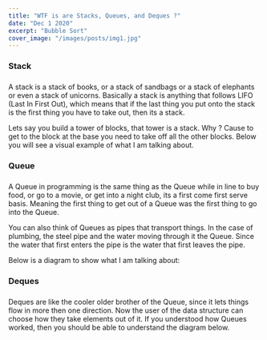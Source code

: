 ```yaml
---
title: "WTF is are Stacks, Queues, and Deques ?"
date: "Dec 1 2020"
excerpt: "Bubble Sort"
cover_image: "/images/posts/img1.jpg"
---
```

<!-- wp:heading {"level":3} -->
<h3>Stack</h3>
<!-- /wp:heading -->

<!-- wp:heading {"level":3} -->
<h3></h3>
<!-- /wp:heading -->

<!-- wp:paragraph -->
<p>A stack is a stack of books, or a stack of sandbags or a stack of elephants or even a stack of unicorns. Basically a stack is anything that follows LIFO (Last In First Out), which means that if the last thing you put onto the stack is the first thing you have to take out, then its a stack.</p>
<!-- /wp:paragraph -->

<!-- wp:paragraph -->
<p>Lets say you build a tower of blocks, that tower is a stack. Why&nbsp;? Cause to get to the block at the base you need to take off all the other blocks. Below you will see a visual example of what I am talking about.</p>
<!-- /wp:paragraph -->

<!-- wp:heading {"level":3} -->
<h3>Queue</h3>
<!-- /wp:heading -->

<!-- wp:heading {"level":3} -->
<h3></h3>
<!-- /wp:heading -->

<!-- wp:paragraph -->
<p>A Queue in programming is the same thing as the Queue while in line to buy food, or go to a movie, or get into a night club, its a first come first serve basis. Meaning the first thing to get out of a Queue was the first thing to go into the Queue.</p>
<!-- /wp:paragraph -->

<!-- wp:paragraph -->
<p>You can also think of Queues as pipes that transport things. In the case of plumbing, the steel pipe and the water moving through it the Queue. Since the water that first enters the pipe is the water that first leaves the pipe.</p>
<!-- /wp:paragraph -->

<!-- wp:paragraph -->
<p>Below is a diagram to show what I am talking about:</p>
<!-- /wp:paragraph -->

<!-- wp:heading {"level":3} -->
<h3>Deques</h3>
<!-- /wp:heading -->

<!-- wp:heading {"level":3} -->
<h3></h3>
<!-- /wp:heading -->

<!-- wp:paragraph -->
<p>Deques are like the cooler older brother of the Queue, since it lets things flow in more then one direction. Now the user of the data structure can choose how they take elements out of it. If you understood how Queues worked, then you should be able to understand the diagram below.</p>
<!-- /wp:paragraph -->